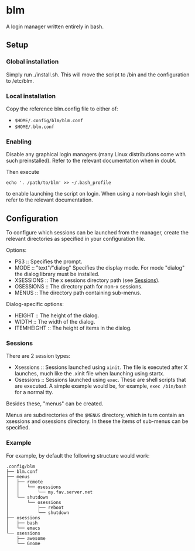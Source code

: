 # blm
A login manager written entirely in bash.

## Setup

### Global installation
Simply run ./install.sh. This will move the script to /bin and the
configuration to /etc/blm.

### Local installation
Copy the reference blm.config file to either of:

- `$HOME/.config/blm/blm.conf`
- `$HOME/.blm.conf`

### Enabling
Disable any graphical login managers (many Linux distributions come
with such preinstalled). Refer to the relevant documentation when in
doubt.

Then execute

```
echo '. /path/to/blm' >> ~/.bash_profile
```

to enable launching the script on login. When using a non-bash login
shell, refer to the relevant documentation.


## Configuration
To configure which sessions can be launched from the manager, create
the relevant directories as specified in your configuration file.

Options:

- PS3 :: Specifies the prompt.
- MODE :: "text"/"dialog" Specifies the display mode. For mode
  "dialog" the dialog library must be installed.
- XSESSIONS :: The x sessions directory path (see [Sessions](#sessions)).
- OSESSIONS :: The directory path for non-x sessions.
- MENUS :: The directory path containing sub-menus.

Dialog-specific options:
- HEIGHT :: The height of the dialog.
- WIDTH :: The width of the dialog.
- ITEMHEIGHT :: The height of items in the dialog.

### Sessions
There are 2 session types:

- Xsessions :: Sessions launched using `xinit`. The file is executed
  after X launches, much like the .xinit file when launching using
  startx.
- Osessions :: Sessions launched using `exec`. These are shell scripts
  that are executed. A simple example would be, for example, `exec
  /bin/bash` for a normal tty.

Besides these, "menus" can be created.

Menus are subdirectories of the `$MENUS` directory, which in turn
contain an xsessions and osessions directory.  In these the items of
sub-menus can be specified.

### Example

For example, by default the following structure would work:

```
.config/blm
├── blm.conf
├── menus
│   ├── remote
│   │   └── osessions
│   │       └── my.fav.server.net
│   └── shutdown
│       └── osessions
│           ├── reboot
│           └── shutdown
├── osessions
│   ├── bash
│   └── emacs
└── xsessions
    ├── awesome
    └── Gnome
```
